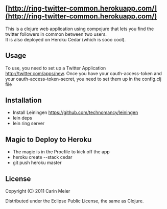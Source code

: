 ## [http://ring-twitter-common.herokuapp.com/](http://ring-twitter-common.herokuapp.com/)


This is a clojure web application using compojure that lets you find the twitter followers in common between two users.  
It is also deployed on Heroku Cedar (which is sooo cool).

## Usage

To use, you need to set up a Twitter Application http://twitter.com/apps/new.
Once you have your oauth-access-token and your
oauth-access-token-secret, you need to set them up in the config.clj file


## Installation
- Install Leiningen https://github.com/technomancy/leiningen
- lein deps
- lein ring server

## Magic to Deploy to Heroku
- The magic is in the Procfile to kick off the app
- heroku create --stack cedar
- git push heroku master


## License

Copyright (C) 2011 Carin Meier

Distributed under the Eclipse Public License, the same as Clojure.

